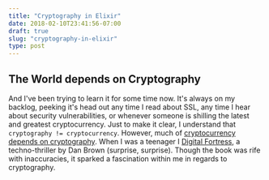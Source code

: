 ```yaml
---
title: "Cryptography in Elixir"
date: 2018-02-10T23:41:56-07:00
draft: true
slug: "cryptography-in-elixir"
type: post
---
```


## The World depends on Cryptography

And I've been trying to learn it for some time now. It's always on my backlog, peeking it's head out any time I read about SSL, any time I hear about security vulnerabilities, or whenever someone is shilling the latest and greatest cryptocurrency. Just to make it clear, I understand that `cryptography != cryptocurrency`. However, much of [cryptocurrency depends on cryptography][howbitcoinworks]. When I was a teenager I [Digital Fortress][digitalfortress], a techno-thriller by Dan Brown (surprise, surprise). Though the book was rife with inaccuracies, it sparked a fascination within me in regards to cryptography. 


[howbitcoinworks]: https://en.bitcoin.it/wiki/How_bitcoin_works#Cryptography
[digitalfortress]: https://en.wikipedia.org/wiki/Digital_Fortress
